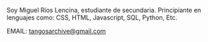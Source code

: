 Soy Miguel Ríos Lencina, estudiante de secundaria.
Principiante en lenguajes como: CSS, HTML, Javascript, SQL, Python, Etc.

EMAIL: tangosarchive@gmail.com
